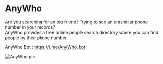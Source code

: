 # AnyWho
Are you searching for an old friend?
Trying to see an unfamiliar phone number in your records? <br>
AnyWho provides a free online people search directory where you can find people by their phone number.

AnyWho Bot :
https://t.me/AnyWho_bot

![AnyWho pic](https://user-images.githubusercontent.com/54961548/176185465-3d6b9599-8cdf-4a3f-8091-1d558dd17165.png)

